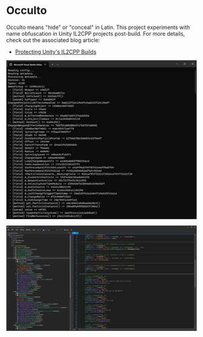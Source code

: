 # Occulto
Occulto means "hide" or "conceal" in Latin. This project experiments with name obfuscation in Unity IL2CPP projects post-build. For more details, check out the associated blog article:
- [Protecting Unity's IL2CPP Builds](https://tulach.cc/protecting-unity-s-il2cpp-builds/)

![console](Assets/console.png)

![dnspy](Assets/dnspy.png)